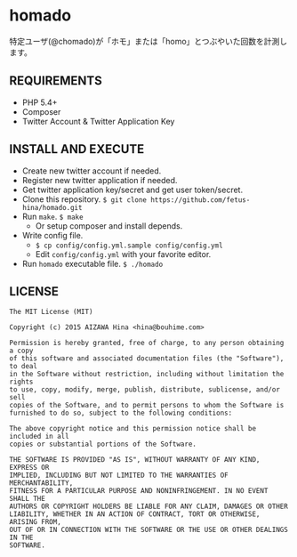 homado
======

特定ユーザ(@chomado)が「ホモ」または「homo」とつぶやいた回数を計測します。

REQUIREMENTS
------------

- PHP 5.4+
- Composer
- Twitter Account & Twitter Application Key

INSTALL AND EXECUTE
-------------------

- Create new twitter account if needed.
- Register new twitter application if needed.
- Get twitter application key/secret and get user token/secret.
- Clone this repository. `$ git clone https://github.com/fetus-hina/homado.git`
- Run `make`. `$ make`
    - Or setup composer and install depends.
- Write config file.
    - `$ cp config/config.yml.sample config/config.yml`
    - Edit `config/config.yml` with your favorite editor.
- Run `homado` executable file. `$ ./homado`

LICENSE
-------

```
The MIT License (MIT)

Copyright (c) 2015 AIZAWA Hina <hina@bouhime.com>

Permission is hereby granted, free of charge, to any person obtaining a copy
of this software and associated documentation files (the "Software"), to deal
in the Software without restriction, including without limitation the rights
to use, copy, modify, merge, publish, distribute, sublicense, and/or sell
copies of the Software, and to permit persons to whom the Software is
furnished to do so, subject to the following conditions:

The above copyright notice and this permission notice shall be included in all
copies or substantial portions of the Software.

THE SOFTWARE IS PROVIDED "AS IS", WITHOUT WARRANTY OF ANY KIND, EXPRESS OR
IMPLIED, INCLUDING BUT NOT LIMITED TO THE WARRANTIES OF MERCHANTABILITY,
FITNESS FOR A PARTICULAR PURPOSE AND NONINFRINGEMENT. IN NO EVENT SHALL THE
AUTHORS OR COPYRIGHT HOLDERS BE LIABLE FOR ANY CLAIM, DAMAGES OR OTHER
LIABILITY, WHETHER IN AN ACTION OF CONTRACT, TORT OR OTHERWISE, ARISING FROM,
OUT OF OR IN CONNECTION WITH THE SOFTWARE OR THE USE OR OTHER DEALINGS IN THE
SOFTWARE.
```
